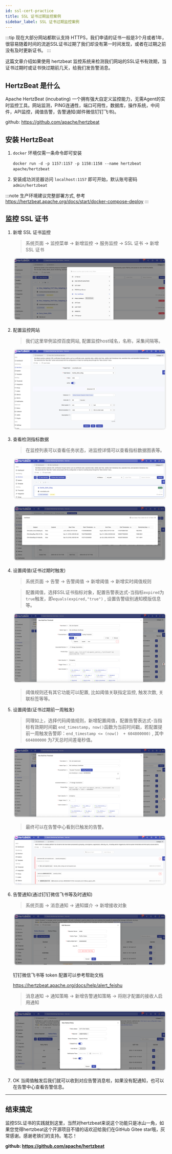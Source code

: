 ```yaml
---
id: ssl-cert-practice  
title: SSL 证书过期监控案例    
sidebar_label: SSL 证书过期监控案例
---
```


:::tip
现在大部分网站都默认支持 HTTPS，我们申请的证书一般是3个月或者1年，很容易随着时间的流逝SSL证书过期了我们却没有第一时间发现，或者在过期之前没有及时更新证书。
:::

这篇文章介绍如果使用 hertzbeat 监控系统来检测我们网站的SSL证书有效期，当证书过期时或证书快过期前几天，给我们发告警消息。

## HertzBeat 是什么

Apache HertzBeat (incubating) 一个拥有强大自定义监控能力，无需Agent的实时监控工具。网站监测，PING连通性，端口可用性，数据库，操作系统，中间件，API监控，阈值告警，告警通知(邮件微信钉钉飞书)。

github: <https://github.com/apache/hertzbeat>

## 安装 HertzBeat

1. `docker` 环境仅需一条命令即可安装

   `docker run -d -p 1157:1157 -p 1158:1158 --name hertzbeat apache/hertzbeat`

2. 安装成功浏览器访问 `localhost:1157` 即可开始，默认账号密码 `admin/hertzbeat`

:::note
生产环境建议完整部署方式, 参考 https://hertzbeat.apache.org/docs/start/docker-compose-deploy
:::

## 监控 SSL 证书

1. 新增 SSL 证书监控

    > 系统页面 -> 监控菜单 -> 新增监控 -> 服务监控 -> SSL 证书 -> 新增 SSL 证书

    ![HertzBeat](/img/docs/start/ssl_1.png)

2. 配置监控网站

    > 我们这里举例监控百度网站, 配置监控host域名，名称，采集间隔等。

    ![HertzBeat](/img/docs/start/ssl_2.png)

3. 查看检测指标数据

    > 在监控列表可以查看任务状态，进监控详情可以查看指标数据图表等。

    ![HertzBeat](/img/docs/start/ssl_3.png)

    ![HertzBeat](/img/docs/start/ssl_4.png)

4. 设置阈值(证书过期时触发)

    > 系统页面 -> 告警 -> 告警阈值 -> 新增阈值 -> 新增实时阈值规则

    > 配置阈值，选择SSL证书指标对象，配置告警表达式-当指标`expired`为`true`触发，即`equals(expired,"true")` , 设置告警级别通知模版信息等。

    ![HertzBeat](/img/docs/start/ssl_5.png)

    > 阈值规则还有其它功能可以配置, 比如阈值关联指定监控, 触发次数, 关联标签等等。

5. 设置阈值(证书过期前一周触发)

    > 同理如上，选择代码阈值规则，新增配置阈值，配置告警表达式-当指标有效期时间戳 `end_timestamp`，`now()`函数为当前时间戳，若配置提前一周触发告警即：`end_timestamp <= (now()  + 604800000)` , 其中 `604800000` 为7天总时间差毫秒值。

    ![HertzBeat](/img/docs/start/ssl_6.png)

    > 最终可以在告警中心看到已触发的告警。

    ![HertzBeat](/img/docs/start/ssl_7.png)

6. 告警通知(通过钉钉微信飞书等及时通知)

    > 系统页面 -> 消息通知 -> 通知媒介 -> 新增接收对象

    ![HertzBeat](/img/docs/start/notice_receiver_1.png)

    钉钉微信飞书等 token 配置可以参考帮助文档

    <https://hertzbeat.apache.org/docs/help/alert_feishu>

    > 消息通知 -> 通知策略 -> 新增告警通知策略 -> 将刚才配置的接收人启用通知

    ![HertzBeat](/img/docs/start/notice_policy_1.png)

7. OK 当阈值触发后我们就可以收到对应告警消息啦，如果没有配通知，也可以在告警中心查看告警信息。

----  

## 结束搞定

监控SSL证书的实践就到这里，当然对hertzbeat来说这个功能只是冰山一角，如果您觉得hertzbeat这个开源项目不错的话欢迎给我们在GitHub Gitee star哦，灰常感谢。感谢老铁们的支持。笔芯！

**github: <https://github.com/apache/hertzbeat>**
